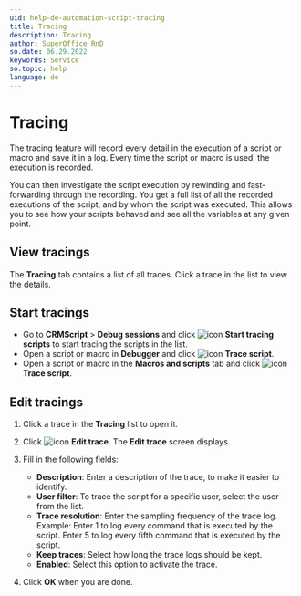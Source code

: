 ```yaml
---
uid: help-de-automation-script-tracing
title: Tracing
description: Tracing
author: SuperOffice RnD
so.date: 06.29.2022
keywords: Service
so.topic: help
language: de
---
```


# Tracing

The tracing feature will record every detail in the execution of a script or macro and save it in a log. Every time the script or macro is used, the execution is recorded.

You can then investigate the script execution by rewinding and fast-forwarding through the recording. You get a full list of all the recorded executions of the script, and by whom the script was executed. This allows you to see how your scripts behaved and see all the variables at any given point.

## View tracings

The **Tracing** tab contains a list of all traces. Click a trace in the list to view the details.

## Start tracings

* Go to **CRMScript** > **Debug sessions** and click ![icon][img1] **Start tracing scripts** to start tracing the scripts in the list.
* Open a script or macro in **Debugger** and click ![icon][img2] **Trace script**.
* Open a script or macro in the **Macros and scripts** tab and click ![icon][img2] **Trace script**.

## Edit tracings

1. Click a trace in the **Tracing** list to open it.

2. Click ![icon][img3] **Edit trace**. The **Edit trace** screen displays.

3. Fill in the following fields:

    * **Description**: Enter a description of the trace, to make it easier to identify.
    * **User filter**: To trace the script for a specific user, select the user from the list.
    * **Trace resolution**: Enter the sampling frequency of the trace log.
        Example: Enter 1 to log every command that is executed by the script. Enter 5 to log every fifth command that is executed by the script.
    * **Keep traces**: Select how long the trace logs should be kept.
    * **Enabled**: Select this option to activate the trace.

4. Click **OK** when you are done.

<!-- Referenced links -->

<!-- Referenced images -->
[img1]: ../../../../media/icons/run-script.png
[img2]: ../../../../media/icons/btn-script-trace-small.png
[img3]: ../../../../media/icons/edit.png

